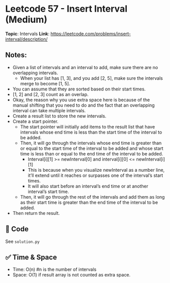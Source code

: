 # Leetcode 57 - Insert Interval (Medium)

**Topic**: Intervals
**Link**: https://leetcode.com/problems/insert-interval/description/

## Notes: 
 - Given a list of intervals and an interval to add, make sure there are no overlapping intervals. 
    - When your list has [1, 3], and you add [2, 5], make sure the intervals merge to become [1, 5]. 
 - You can assume that they are sorted based on their start times. 
 - [1, 2] and [2, 3] count as an overlap. 
 - Okay, the reason why you use extra space here is because of the manual shifting that you need to do and the fact that an overlapping interval can take multiple intervals. 
 - Create a result list to store the new intervals. 
 - Create a start pointer. 
    - The start pointer will initially add items to the result list that have intervals whose end time is less than the start time of the interval to be added. 
    - Then, it will go through the intervals whose end time is greater than or equal to the start time of the interval to be added and whose start time is less than or equal to the end time of the interval to be added. 
        - Interval[i][1] >= newInterval[0] and interval[i][0] <= newInterval[i][1]
        - This is because when you visualize newInterval as a number line, it’ll extend until it reaches or surpasses one of the interval’s start times. 
        - It will also start before an interval’s end time or at another interval’s start time. 
    - Then, it will go through the rest of the intervals and add them as long as their start time is greater than the end time of the interval to be added. 
 - Then return the result. 

## 🧪 Code
See `solution.py`

## ✅ Time & Space
- Time: O(n) #n is the number of intervals
- Space: O(1) if result array is not counted as extra space. 